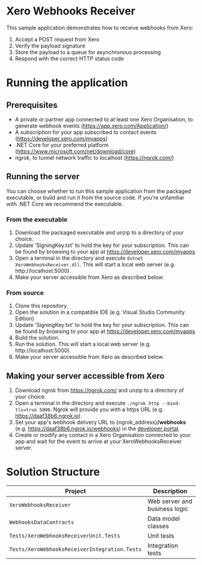 # Xero Webhooks Receiver
This sample application demonstrates how to receive webhooks from Xero:

1. Accept a POST request from Xero
2. Verify the payload signature
3. Store the payload to a queue for asynchronous processing
4. Respond with the correct HTTP status code

# Running the application

## Prerequisites
- A private or partner app connected to at least one Xero Organisation, to generate webhook events (https://app.xero.com/Application/)
- A subscription for your app subscribed to contact events (https://developer.xero.com/myapps)
- .NET Core for your preferred platform (https://www.microsoft.com/net/download/core)
- ngrok, to tunnel network traffic to localhost (https://ngrok.com/)

## Running the server
You can choose whether to run this sample application from the packaged executable, or build and run it from the source code. If you're unfamiliar with .NET Core we recommend the executable.

### From the executable
1. Download the packaged executable and unzip to a directory of your choice.
2. Update 'SigningKey.txt' to hold the key for your subscription. This can be found by browsing to your app at https://developer.xero.com/myapps
3. Open a terminal in the directory and execute `dotnet XeroWebhooksReceiver.dll`. This will start a local web server (e.g. http://localhost:5000).
4. Make your server accessible from Xero as described below.

### From source
1. Clone this repository.
2. Open the solution in a compatible IDE (e.g. Visual Studio Community Edition)
3. Update 'SigningKey.txt' to hold the key for your subscription. This can be found by browsing to your app at https://developer.xero.com/myapps
4. Build the solution.
5. Run the solution. This will start a local web server (e.g. http://localhost:5000).
6. Make your server accessible from Xero as described below.

## Making your server accessible from Xero
1. Download ngrok from https://ngrok.com/ and unzip to a directory of your choice.
2. Open a terminal in the directory and execute `./ngrok http --bind-tls=true 5000`. Ngrok will provide you with a https URL (e.g. https://daaf38b6.ngrok.io).
3. Set your app's webhook delivery URL to {ngrok_address}**/webhooks** (e.g. https://daaf38b6.ngrok.io/webhooks) in the [developer portal](https://developer.xero.com/myapps/webhooks).
4. Create or modify any contact in a Xero Organisation connected to your app and wait for the event to arrive at your XeroWebhooksReceiver server.

# Solution Structure

Project | Description
--- | ---
`XeroWebhooksReceiver` | Web server and business logic
`WebhooksDataContracts` | Data model classes
`Tests/XeroWebhooksReceiverUnit.Tests` | Unit tests
`Tests/XeroWebhooksReceiverIntegration.Tests` | Integration tests
